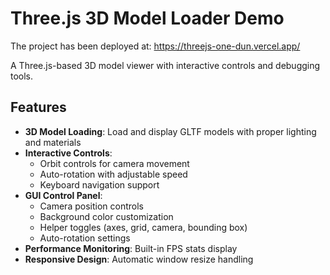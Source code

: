 # Three.js 3D Model Loader Demo

The project has been deployed at: https://threejs-one-dun.vercel.app/

A Three.js-based 3D model viewer with interactive controls and debugging tools.

## Features

- **3D Model Loading**: Load and display GLTF models with proper lighting and materials
- **Interactive Controls**: 
  - Orbit controls for camera movement
  - Auto-rotation with adjustable speed
  - Keyboard navigation support
- **GUI Control Panel**: 
  - Camera position controls
  - Background color customization
  - Helper toggles (axes, grid, camera, bounding box)
  - Auto-rotation settings
- **Performance Monitoring**: Built-in FPS stats display
- **Responsive Design**: Automatic window resize handling
